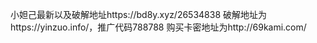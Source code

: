 小妲己最新以及破解地址https://bd8y.xyz/26534838
破解地址为https://yinzuo.info/，推广代码788788
购买卡密地址为http://69kami.com/
